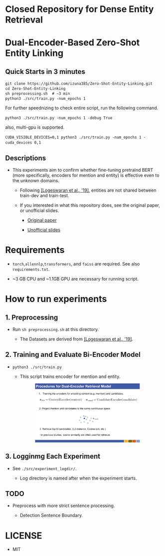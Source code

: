 # Closed Repository for Dense Entity Retrieval

# Dual-Encoder-Based Zero-Shot Entity Linking
## Quick Starts in 3 minutes

```
git clone https://github.com/izuna385/Zero-Shot-Entity-Linking.git
cd Zero-Shot-Entity-Linking
sh preprocessing.sh  # ~3 min
python3 ./src/train.py -num_epochs 1
```
For further speednizing to check entire script, run the following command.

`python3 ./src/train.py -num_epochs 1 -debug True`

also, multi-gpu is supported.

`CUDA_VISIBLE_DEVICES=0,1 python3 ./src/train.py -num_epochs 1 -cuda_devices 0,1`

## Descriptions

* This experiments aim to confirm whether fine-tuning pretraind BERT (more specifically, encoders for mention and entity) is effective even to the unknown domains.

  * Following [[Logeswaran et al., '19]](https://github.com/lajanugen/zeshel), entities are not shared between train-dev and train-test.

  * If you interested in what this repository does, see the original paper, or unofficial slides.

    * [Original paper](https://arxiv.org/abs/1911.03814)

    * [Unofficial slides](https://speakerdeck.com/izuna385/zero-shot-entity-linking-with-dense-entity-retrieval-unofficial-slides-and-entity-linking-future-directions)

# Requirements
* `torch`,`allennlp`,`transformers`, and `faiss` are required. See also `requirements.txt`.

* ~3 GB CPU and ~1.1GB GPU are necessary for running script.

# How to run experiments

## 1. Preprocessing

* Run `sh preprocessing.sh` at this directory.

  * The Datasets are derived from [[Logeswaran et al., '19]](https://github.com/lajanugen/zeshel).

## 2. Training and Evaluate Bi-Encoder Model

* `python3 ./src/train.py`

  * This script trains encoder for mention and entity.

  []()
  <div align="center"><img src="./img/dual_encoder.png" width=70%></div>

## 3. Logginmg Each Experiment

* See `./src/experiment_logdir/`.

  * Log directory is named after when the experiment starts.


## TODO

* Preprocess with more strict sentence processing.

  * Detection Sentence Boundary.

# LICENSE

* MIT
